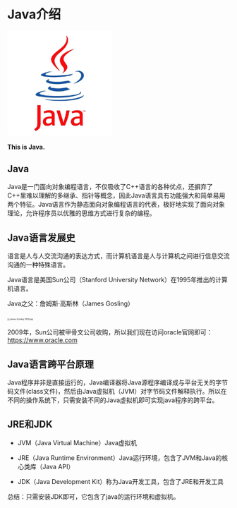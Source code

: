 # **Java介绍**

<img src="/img/javalogo.jpeg" alt="java-logo-image" style="zoom: 33%;" />

**This is Java.**

## Java

Java是一门面向对象编程语言，不仅吸收了C++语言的各种优点，还摒弃了C++里难以理解的多继承、指针等概念，因此Java语言具有功能强大和简单易用两个特征。Java语言作为静态面向对象编程语言的代表，极好地实现了面向对象理论，允许程序员以优雅的思维方式进行复杂的编程。

## Java语言发展史

语言是人与人交流沟通的表达方式，而计算机语言是人与计算机之间进行信息交流沟通的一种特殊语言。

Java语言是美国Sun公司（Stanford University Network）在1995年推出的计算机语言。

Java之父：詹姆斯·高斯林（James Gosling）

<img src="https://upload.wikimedia.org/wikipedia/commons/thumb/1/14/James_Gosling_2008.jpg/800px-James_Gosling_2008.jpg" alt="James Gosling 2008.jpg" style="zoom: 33%;" />



2009年，Sun公司被甲骨文公司收购，所以我们现在访问oracle官网即可：https://www.oracle.com

## **Java语言跨平台原理**

Java程序并非是直接运行的，Java编译器将Java源程序编译成与平台无关的字节码文件(class文件)，然后由Java虚拟机（JVM）对字节码文件解释执行。所以在不同的操作系统下，只需安装不同的Java虚拟机即可实现java程序的跨平台。

## **JRE和JDK**

- JVM（Java Virtual Machine）Java虚拟机

- JRE（Java Runtime Environment）Java运行环境，包含了JVM和Java的核心类库（Java API）

- JDK（Java Development Kit）称为Java开发工具，包含了JRE和开发工具


总结：只需安装JDK即可，它包含了java的运行环境和虚拟机。